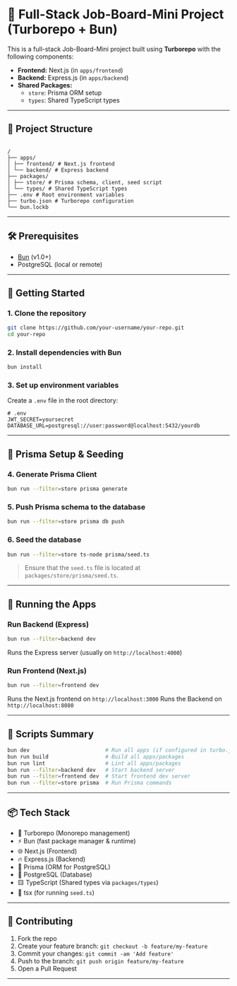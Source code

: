 # 🚀 Full-Stack Job-Board-Mini Project (Turborepo + Bun)

This is a full-stack Job-Board-Mini project built using **Turborepo** with the following components:

- **Frontend:** Next.js (in `apps/frontend`)
- **Backend:** Express.js (in `apps/backend`)
- **Shared Packages:**
  - `store`: Prisma ORM setup
  - `types`: Shared TypeScript types

---

## 📁 Project Structure

```

/
├── apps/
│ ├── frontend/ # Next.js frontend
│ └── backend/ # Express backend
├── packages/
│ ├── store/ # Prisma schema, client, seed script
│ └── types/ # Shared TypeScript types
├── .env # Root environment variables
├── turbo.json # Turborepo configuration
└── bun.lockb

```

---

## 🛠️ Prerequisites

- [Bun](https://bun.sh/) (v1.0+)
- PostgreSQL (local or remote)

---

## 🚀 Getting Started

### 1. Clone the repository

```bash
git clone https://github.com/your-username/your-repo.git
cd your-repo
```

### 2. Install dependencies with Bun

```bash
bun install
```

### 3. Set up environment variables

Create a `.env` file in the root directory:

```env
# .env
JWT_SECRET=yoursecret
DATABASE_URL=postgresql://user:password@localhost:5432/yourdb
```

---

## 🧬 Prisma Setup & Seeding

### 4. Generate Prisma Client

```bash
bun run --filter=store prisma generate
```

### 5. Push Prisma schema to the database

```bash
bun run --filter=store prisma db push
```

### 6. Seed the database

```bash
bun run --filter=store ts-node prisma/seed.ts
```

> Ensure that the `seed.ts` file is located at `packages/store/prisma/seed.ts`.

---

## 🧾 Running the Apps

### Run Backend (Express)

```bash
bun run --filter=backend dev
```

Runs the Express server (usually on `http://localhost:4000`)

### Run Frontend (Next.js)

```bash
bun run --filter=frontend dev
```

Runs the Next.js frontend on `http://localhost:3000`
Runs the Backend on `http://localhost:8080`

---

## 🧰 Scripts Summary

```bash
bun dev                        # Run all apps (if configured in turbo.json)
bun run build                  # Build all apps/packages
bun run lint                   # Lint all apps/packages
bun run --filter=backend dev   # Start backend server
bun run --filter=frontend dev  # Start frontend dev server
bun run --filter=store prisma  # Run Prisma commands
```

---

## 📦 Tech Stack

- 🧵 Turborepo (Monorepo management)
- ⚡ Bun (fast package manager & runtime)
- 🌐 Next.js (Frontend)
- 🔥 Express.js (Backend)
- 🧬 Prisma (ORM for PostgreSQL)
- 🐘 PostgreSQL (Database)
- 🟨 TypeScript (Shared types via `packages/types`)
- 🧪 tsx (for running `seed.ts`)

---

## 🙌 Contributing

1. Fork the repo
2. Create your feature branch: `git checkout -b feature/my-feature`
3. Commit your changes: `git commit -am 'Add feature'`
4. Push to the branch: `git push origin feature/my-feature`
5. Open a Pull Request

---
